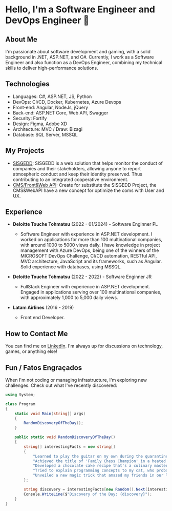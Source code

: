 # Hello, I'm a Software Engineer and DevOps Engineer 👋

## About Me
I'm passionate about software development and gaming, with a solid background in .NET, ASP.NET, and C#. Currently, I work as a Software Engineer and also function as a DevOps Engineer, combining my technical skills to deliver high-performance solutions.

## Technologies
- Languages: C#, ASP.NET, JS, Python
- DevOps: CI/CD, Docker, Kubernetes, Azure Devops
- Front-end: Angular, NodeJs, jQuery
- Back-end: ASP.NET Core, Web API, Swagger
- Security: Fortify
- Design: Figma, Adobe XD
- Architecture: MVC / Draw: Bizagi 
- Database: SQL Server, MSSQL

## My Projects
- [SISGEDD](https://etica.deloitte.com.br/hotsite/): SISGEDD is a web solution that helps monitor the conduct of companies and their stakeholders, allowing anyone to report atmospheric conduct and keep their identity preserved. Thus contributing to an integrated cooperative environment.
- [CMS/Front&Web API](https://relatoconfidencial.com.br/ouvidoriaeletro): Create for substitute the SISGEDD Project, the CMS&WebAPI have a new concept for optimize the coms with User and UX.

## Experience
- **Deloitte Touche Tohmatsu** (2022 - 01/2024) - Software Enginner PL
  - Software Engineer with experience in ASP.NET development. I worked on applications for more than 100 multinational companies, with around 1000 to 5000 views daily. I have knowledge in project management with Azure DevOps, being one of the winners of the MICROSOFT DevOps Challenge, CI/CD automation, RESTful API, MVC architecture, JavaScript and its frameworks, such as Angular. Solid experience with databases, using MSSQL.
 
- **Deloitte Touche Tohmatsu** (2022 - 2022) - Software Enginner JR
  - FullStack Engineer with experience in ASP.NET development. Engaged in applications serving over 100 multinational companies, with approximately 1,000 to 5,000 daily views.
  
- **Latam Airlines** (2016 - 2019)
  - Front end Developer.

## How to Contact Me
You can find me on [LinkedIn](https://www.linkedin.com/in/joaovs-vieira). I'm always up for discussions on technology, games, or anything else!

## Fun / Fatos Engraçados
When I'm not coding or managing infrastructure, I'm exploring new challenges. Check out what I've recently discovered:

```csharp
using System;

class Program
{
    static void Main(string[] args)
    {
        RandomDiscoveryOfTheDay();
    }

    public static void RandomDiscoveryOfTheDay()
    {
        string[] interestingFacts = new string[]
        {
            "Learned to play the guitar on my own during the quarantine.",
            "Achieved the title of 'Family Chess Champion' in a heated match.",
            "Developed a chocolate cake recipe that's a culinary masterpiece.",
            "Tried to explain programming concepts to my cat, who probably understood nothing.",
            "Unveiled a new magic trick that amazed my friends in our last virtual meetup.",
        };

        string discovery = interestingFacts[new Random().Next(interestingFacts.Length)];
        Console.WriteLine($"Discovery of the Day: {discovery}");
    }
}
